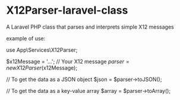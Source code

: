 # X12Parser-laravel-class
A Laravel PHP class that parses and interprets simple X12 messages


example of use:


use App\Services\X12Parser;

$x12Message = '...'; // Your X12 message
$parser = new X12Parser($x12Message);

// To get the data as a JSON object
$json = $parser->toJSON();

// To get the data as a key-value array
$array = $parser->toArray();
